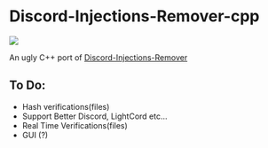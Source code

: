 # Discord-Injections-Remover-cpp

[![](https://www.codefactor.io/repository/github/HideakiAtsuyo/Discord-Injections-Remover-cpp/badge)](https://www.codefactor.io/repository/github/HideakiAtsuyo/Discord-Injections-Remover-cpp)

An ugly C++ port of [Discord-Injections-Remover](https://github.com/HideakiAtsuyo/Discord-Injections-Remover)

## To Do:

- Hash verifications(files)
- Support Better Discord, LightCord etc...
- Real Time Verifications(files)
- GUI (?)
